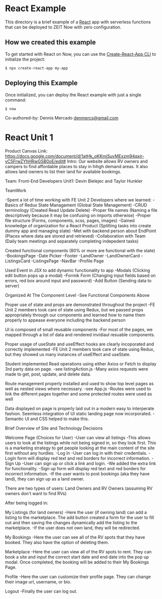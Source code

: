 # React Example

This directory is a brief example of a [React](https://reactjs.org/) app with serverless functions that can be deployed to ZEIT Now with zero configuration.

## How we created this example

To get started with React on Now, you can use the [Create-React-App CLI](https://reactjs.org/docs/create-a-new-react-app.html#create-react-app) to initialize the project:

```shell
$ npx create-react-app my-app
```

## Deploying this Example

Once initialized, you can deploy the React example with just a single command:

```shell
$ now
```

Co-authored-by: Dennis Mercado <denmercs@gmail.com>

# React Unit 1

Product Canvas Link: 
https://docs.google.com/document/d/1atHk_oKKmjSuvMExzm94qxir-vC5FrwZYhHRwGSB0oE/edit#
Intro:
Our website allows RV owners and campers to find affordable places to stay in hihgh demand areas. It also allows land owners to list their land for available bookings.


Team: Front-End Developers Unit1: Devin Bielejec and Taylor Hunkler

TeamWork

-Spent a lot of time working with FE Unit 2 Developers where we learned:
    -Basics of Redux State Managament (Global State Management)
    -CRUD terminology (Created Read Update Delete)
    -Proper file names (Naming a file descriptively because it may be confusing on imports otherwise)
    -Proper file structure (Forms, components, scss, pages, images)
    -Gained knowledge of organization for a React Product (Splitting tasks into create dummy app and managing state)
    -Met with backend person about EndPoint (Places where data are stored and retrieved)
    -Collaboration with Team (Daily team meetings and separately completing indepedent tasks)

Created functional components (80% or more are functional with the state)
    -BookingsPage
    -Date Picker
    -Footer
    -LandOwner
    -LandOwnerCard
    -ListingsCard
    -ListingsPage
    -NavBar
    -Profile Page

Used Event in JSX to add dynamic functionality to app
    -Modals (Clicking edit button pops up a modal)
    -Formik Form (Changing input fields based on errors, red box around input and password)
    -Add Button (Sending data to server)

Organized At The Component Level
    -See Functional Components Above

Proper use of state and props are demonstrated throughout the project
    -FE Unit 2 members took care of state using Redux, but we passed props appropriately through our components and learned how to name them properly to appease everyone including the backend person

UI is composed of small reusable components
    -For most of the pages, we mapped through a list of data and rendered invidiaul resuable components.

Proper usage of useState and useEffect hooks are clearly incoporated and correctly implemented
    -FE Unit 2 members took care of state using Redux, but they showed us many instances of useEffect and useState.

Student implemented Read operations using either Axios or Fetch to display 3rd party data on page.
    -see listingAction.js
    -Many axios requests were made to get, post, update, and delete data.

Route management properly installed and used to show top level pages as well as nested views where necessary.
    -see App.js
    -Routes were used to link the different pages together and some protected routes were used as well

Data displayed on page is properly laid out in a modern easy to interperate fashion. Seemless integration of UI static landing page now incorporated.
    -Semantic UI and CSS helped to make this.

Brief Overview of Site and Technology Decisions

Welcome Page (Choices for User)
-User can view all listings
    -This allows users to look at the listings while not being signed in, so they look first. This is a marketing strategy to get people looking at the main content of the site first without any hurdles.
-Log In
    -User can log in with their credentials.
    -Login form will display red text and red borders for incorrect information.
-Sign Up
    -User can sign up or click a link and login.
    -We added the extra link for functionality.
    -Sign up form will display red text and red borders for incorrect information.
    -If the user wants to post bookings (aka they have land), they can sign up as a land owner.

There are two types of users: Land Owners and RV Owners (assuming RV owners don't want to find RVs)

After being logged in:

My Listings (for land owners)
    -Here the user (if owning land) can add a listing to the marketplace. The add button created a form for the user to fill out and then saving the changes dynamically add the listing to the marketplace.
    -If the user does not own land, they will be redirected.

My Bookings 
    -Here the user can see all of the RV spots that they have booked. They also have the option of deleting them.

Marketplace
    -Here the user can view all of the RV spots to rent. They can book a site and input the correct start date and end date into the pop up modal. Once completed, the booking will be added to their My Bookings Page.

Profile
    -Here the user can customize their profile page. They can change their image url, username, or bio.

Logout
    -Finally the user can log out.